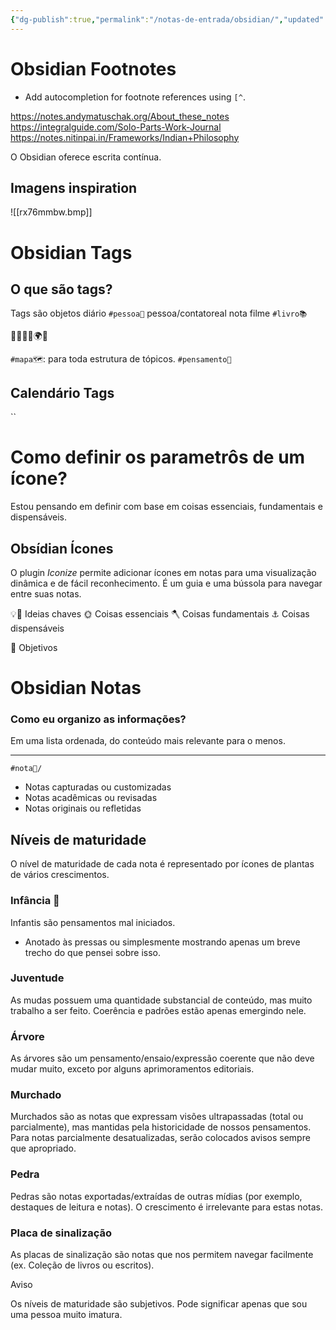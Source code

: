```yaml
---
{"dg-publish":true,"permalink":"/notas-de-entrada/obsidian/","updated":"2024-09-07T06:27:49.103-03:00"}
---
```



# Obsidian Footnotes
- Add autocompletion for footnote references using `[^`.

https://notes.andymatuschak.org/About_these_notes
https://integralguide.com/Solo-Parts-Work-Journal
https://notes.nitinpai.in/Frameworks/Indian+Philosophy

O Obsidian oferece escrita contínua.

## Imagens inspiration
![[rx76mmbw.bmp]]

# Obsidian Tags

## O que são tags?
Tags são objetos
diário
`#pessoa👤`
pessoa/contatoreal
nota
filme
`#livro📚`


🌱🌵🧭🗻🌍🍃

`#mapa🗺`: para toda estrutura de tópicos.
`#pensamento🔗`

## Calendário Tags
``

# Como definir os parametrôs de um ícone?

Estou pensando em definir com base em coisas essenciais, fundamentais e dispensáveis. 

## Obsídian Ícones

O plugin *Iconize* permite adicionar ícones em notas para uma visualização dinâmica e de fácil reconhecimento. É um guia e uma bússola para navegar entre suas notas.

💡🔑 Ideias chaves
🌞 Coisas essenciais
🪓 Coisas fundamentais
⚓ Coisas dispensáveis

🎯 Objetivos





# Obsidian Notas

### Como eu organizo as informações?

Em uma lista ordenada, do conteúdo mais relevante para o menos.

---

`#nota📝/`

- Notas capturadas ou customizadas
- Notas acadêmicas ou revisadas
- Notas originais ou refletidas

## Níveis de maturidade

O nível de maturidade de cada nota é representado por ícones de plantas de vários crescimentos.

### Infância 🌱
Infantis são pensamentos mal iniciados. 
- Anotado às pressas ou simplesmente mostrando apenas um breve trecho do que pensei sobre isso.

### Juventude
As mudas possuem uma quantidade substancial de conteúdo, mas muito trabalho a ser feito. Coerência e padrões estão apenas emergindo nele.

### Árvore

As árvores são um pensamento/ensaio/expressão coerente que não deve mudar muito, exceto por alguns aprimoramentos editoriais.

### Murchado

Murchados são as notas que expressam visões ultrapassadas (total ou parcialmente), mas mantidas pela historicidade de nossos pensamentos. Para notas parcialmente desatualizadas, serão colocados avisos sempre que apropriado.

### Pedra

Pedras são notas exportadas/extraídas de outras mídias (por exemplo, destaques de leitura e notas). O crescimento é irrelevante para estas notas.

### Placa de sinalização

As placas de sinalização são notas que nos permitem navegar facilmente (ex. Coleção de livros ou escritos).

Aviso

Os níveis de maturidade são subjetivos. Pode significar apenas que sou uma pessoa muito imatura.



